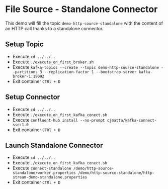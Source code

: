 # File Source - Standalone Connector

This demo will fill the topic `demo-http-source-standalone` with the content of an HTTP call thanks to a standalone connector.


## Setup Topic

- Execute `cd ../../..`
- Execute `./execute_on_first_broker.sh`
- Execute `kafka-topics --create --topic demo-http-source-standalone --partitions 3 --replication-factor 1 --bootstrap-server kafka-broker-1:19092`
- Exit container `CTRl + D`


## Setup Connector

- Execute `cd ../../..`
- Execute `./execute_on_first_kafka_conect.sh`
- Execute `confluent-hub install --no-prompt cjmatta/kafka-connect-sse:1.0`
- Exit container `CTRl + D`


## Launch Standalone Connector

- Execute `cd ../../..`
- Execute `./execute_on_first_kafka_conect.sh`
- Execute `connect-standalone /demo/http-source-standalone/worker.properties /demo/http-source-standalone/http-stream-demo-standalone.properties`
- Exit container `CTRl + D`

